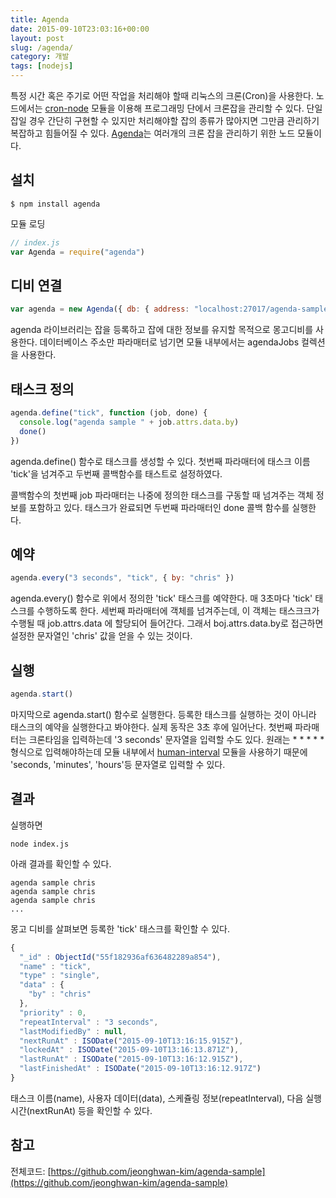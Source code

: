 ```yaml
---
title: Agenda
date: 2015-09-10T23:03:16+00:00
layout: post
slug: /agenda/
category: 개발
tags: [nodejs]
---
```


특정 시간 혹은 주기로 어떤 작업을 처리해야 할때 리눅스의 크론(Cron)을 사용한다. 노드에서는 [cron-node](https://github.com/ncb000gt/node-cron) 모듈을 이용해 프로그래밍 단에서 크론잡을 관리할 수 있다. 단일 잡일 경우 간단히 구현할 수 있지만 처리해야할 잡의 종류가 많아지면 그만큼 관리하기 복잡하고 힘들어질 수 있다. [Agenda](https://github.com/rschmukler/agenda)는 여러개의 크론 잡을 관리하기 위한 노드 모듈이다.

## 설치

```
$ npm install agenda
```

모듈 로딩

```javascript
// index.js
var Agenda = require("agenda")
```

## 디비 연결

```javascript
var agenda = new Agenda({ db: { address: "localhost:27017/agenda-sample" } })
```

agenda 라이브러리는 잡을 등록하고 잡에 대한 정보를 유지할 목적으로 몽고디비를 사용한다. 데이터베이스 주소만 파라매터로 넘기면 모듈 내부에서는 agendaJobs 컬렉션을 사용한다.

## 태스크 정의

```javascript
agenda.define("tick", function (job, done) {
  console.log("agenda sample " + job.attrs.data.by)
  done()
})
```

agenda.define() 함수로 태스크를 생성할 수 있다. 첫번째 파라매터에 태스크 이름 'tick'을 넘겨주고 두번째 콜백함수를 태스트로 설정하였다.

콜백함수의 첫번째 job 파라매터는 나중에 정의한 태스크를 구동할 때 넘겨주는 객체 정보를 포함하고 있다. 태스크가 완료되면 두번째 파라매터인 done 콜백 함수를 실행한다.

## 예약

```javascript
agenda.every("3 seconds", "tick", { by: "chris" })
```

agenda.every() 함수로 위에서 정의한 'tick' 태스크를 예약한다. 매 3초마다 'tick' 태스크를 수행하도록 한다. 세번째 파라매터에 객체를 넘겨주는데, 이 객체는 태스크크가 수행될 때 job.attrs.data 에 할당되어 들어간다. 그래서 boj.attrs.data.by로 접근하면 설정한 문자열인 'chris' 값을 얻을 수 있는 것이다.

## 실행

```javascript
agenda.start()
```

마지막으로 agenda.start() 함수로 실행한다. 등록한 태스크를 실행하는 것이 아니라 태스크의 예약을 실행한다고 봐야한다. 실제 동작은 3초 후에 일어난다. 첫번째 파라매터는 크론타임을 입력하는데 '3 seconds' 문자열을 입력할 수도 있다. 원래는 \* \* \* \* \* 형식으로 입력해야하는데 모듈 내부에서 [human-interval](https://github.com/rschmukler/human-interval) 모듈을 사용하기 때문에 'seconds, 'minutes', 'hours'등 문자열로 입력할 수 있다.

## 결과

실행하면

```
node index.js
```

아래 결과를 확인할 수 있다.

```
agenda sample chris
agenda sample chris
agenda sample chris
...
```

몽고 디비를 살펴보면 등록한 'tick' 태스크를 확인할 수 있다.

```javascript
{
  "_id" : ObjectId("55f182936af636482289a854"),
  "name" : "tick",
  "type" : "single",
  "data" : {
    "by" : "chris"
  },
  "priority" : 0,
  "repeatInterval" : "3 seconds",
  "lastModifiedBy" : null,
  "nextRunAt" : ISODate("2015-09-10T13:16:15.915Z"),
  "lockedAt" : ISODate("2015-09-10T13:16:13.871Z"),
  "lastRunAt" : ISODate("2015-09-10T13:16:12.915Z"),
  "lastFinishedAt" : ISODate("2015-09-10T13:16:12.917Z")
}
```

태스크 이름(name), 사용자 데이터(data), 스케쥴링 정보(repeatInterval), 다음 실행시간(nextRunAt) 등을 확인할 수 있다.

## 참고

전체코드: [https://github.com/jeonghwan-kim/agenda-sample](https://github.com/jeonghwan-kim/agenda-sample)
